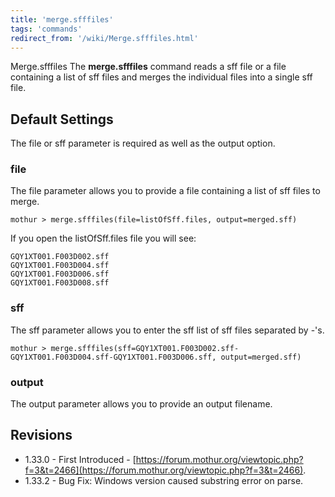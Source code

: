 ```yaml
---
title: 'merge.sfffiles'
tags: 'commands'
redirect_from: '/wiki/Merge.sfffiles.html'
---
```

Merge.sfffiles The **merge.sfffiles** command reads a sff file or a file
containing a list of sff files and merges the individual files into a
single sff file.

## Default Settings

The file or sff parameter is required as well as the output option.

### file

The file parameter allows you to provide a file containing a list of sff
files to merge.

    mothur > merge.sfffiles(file=listOfSff.files, output=merged.sff)

If you open the listOfSff.files file you will see:

    GQY1XT001.F003D002.sff
    GQY1XT001.F003D004.sff
    GQY1XT001.F003D006.sff
    GQY1XT001.F003D008.sff

### sff

The sff parameter allows you to enter the sff list of sff files
separated by -\'s.

    mothur > merge.sfffiles(sff=GQY1XT001.F003D002.sff-GQY1XT001.F003D004.sff-GQY1XT001.F003D006.sff, output=merged.sff)

### output

The output parameter allows you to provide an output filename.

## Revisions

-   1.33.0 - First Introduced -
    [https://forum.mothur.org/viewtopic.php?f=3&t=2466](https://forum.mothur.org/viewtopic.php?f=3&t=2466).
-   1.33.2 - Bug Fix: Windows version caused substring error on parse.


